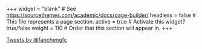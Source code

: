 +++
widget = "blank"  # See https://sourcethemes.com/academic/docs/page-builder/
headless = false  # This file represents a page section.
active = true  # Activate this widget? true/false
weight = 110  # Order that this section will appear in.
+++

<a class="twitter-timeline" data-height="400" href="https://twitter.com/fanchengfc?ref_src=twsrc%5Etfw">Tweets by @fanchengfc</a> <script async src="https://platform.twitter.com/widgets.js" charset="utf-8"></script>
